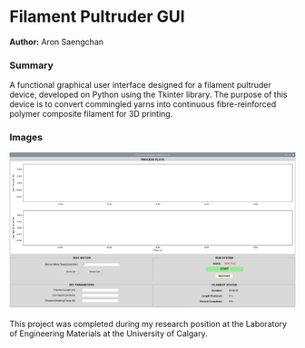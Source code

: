 # Filament Pultruder GUI

**Author:** Aron Saengchan

### Summary
A functional graphical user interface designed for a filament pultruder device, developed on Python using the Tkinter library. The purpose of this device is to convert commingled yarns into continuous fibre-reinforced polymer composite filament for 3D printing.

### Images
<div align="center">
	<img src="./filament_pultruder_gui_screenshot.jpg">
</div>
<br>
This project was completed during my research position at the Laboratory of Engineering Materials at the University of Calgary.

